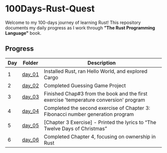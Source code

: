 # 100Days-Rust-Quest

Welcome to my 100-days journey of learning Rust! This repository documents my daily progress as I work through **"The Rust Programming Language"** book.

## Progress

| Day | Folder             | Description                                                                           |
| --- | ------------------ | ------------------------------------------------------------------------------------- |
| 1   | [day_01](./day_01) | Installed Rust, ran Hello World, and explored Cargo                                   |
| 2   | [day_02](./day_02) | Completed Guessing Game Project                                                       |
| 3   | [day_03](./day_03) | Finished Chap#3 from the book and the first exercise 'temperature conversion' program |
| 4   | [day_04](./day_04) | Completed the second exercise of Chapter 3: Fibonacci number generation program       |
| 5   | [day_05](./day_05) | [Chapter 3 Exercise] - Printed the lyrics to “The Twelve Days of Christmas”           |
| 6   | [day_06](./day_06) | Completed Chapter 4, focusing on ownership in Rust                                    |
